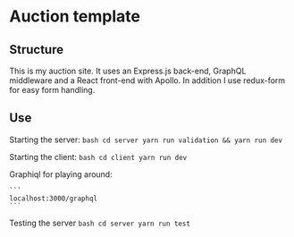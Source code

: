 # Auction template

## Structure

This is my auction site. It uses an Express.js back-end, GraphQL
middleware and a React front-end with Apollo. In addition I use redux-form for
easy form handling.

## Use

Starting the server:
    ```bash
    cd server
    yarn run validation && yarn run dev
    ```

Starting the client:
    ```bash
    cd client
    yarn run dev
    ```

Graphiql for playing around:

    ```
    localhost:3000/graphql
    ```

Testing the server
    ```bash
    cd server
    yarn run test
    ```
